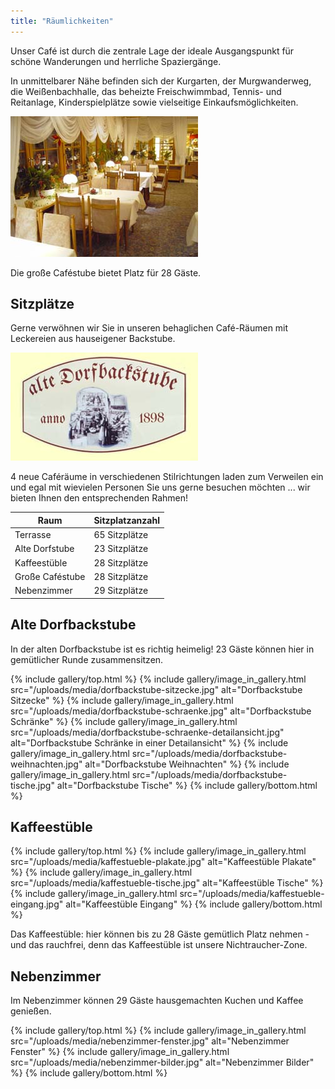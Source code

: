 ```yaml
---
title: "Räumlichkeiten"
---
```


Unser Café ist durch die zentrale Lage der ideale Ausgangspunkt für schöne Wanderungen und herrliche Spaziergänge.

In unmittelbarer Nähe befinden sich der Kurgarten, der Murgwanderweg, die Weißenbachhalle, das beheizte Freischwimmbad, Tennis- und Reitanlage, Kinderspielplätze sowie vielseitige Einkaufsmöglichkeiten.

![Große Caféstube](/uploads/media/grosse-kaffeestube.jpg)

Die große Caféstube bietet Platz für 28 Gäste.

## Sitzplätze

Gerne verwöhnen wir Sie in unseren behaglichen Café-Räumen mit Leckereien aus hauseigener Backstube.

![Alte Dorfstube](/uploads/media/alte-dorfstube.jpg)

4 neue Caféräume in verschiedenen Stilrichtungen laden zum Verweilen ein und egal mit wievielen Personen Sie uns gerne besuchen möchten ... wir bieten Ihnen den entsprechenden Rahmen!

| Raum            | Sitzplatzanzahl |
| --------------- | --------------- |
| Terrasse         | 65 Sitzplätze   |
| Alte Dorfstube  | 23 Sitzplätze   |
| Kaffeestüble    | 28 Sitzplätze   |
| Große Caféstube | 28 Sitzplätze   |
| Nebenzimmer     | 29 Sitzplätze   |

## Alte Dorfbackstube

In der alten Dorfbackstube ist es richtig heimelig! 23 Gäste können hier in gemütlicher Runde zusammensitzen.

{% include gallery/top.html %}
{% include gallery/image_in_gallery.html                                     src="/uploads/media/dorfbackstube-sitzecke.jpg"
    alt="Dorfbackstube Sitzecke"
%}
{% include gallery/image_in_gallery.html                                     src="/uploads/media/dorfbackstube-schraenke.jpg"
    alt="Dorfbackstube Schränke"
%}
{% include gallery/image_in_gallery.html                                     src="/uploads/media/dorfbackstube-schraenke-detailansicht.jpg"
    alt="Dorfbackstube Schränke in einer Detailansicht"
%}
{% include gallery/image_in_gallery.html                                     src="/uploads/media/dorfbackstube-weihnachten.jpg"
    alt="Dorfbackstube Weihnachten"
%}
{% include gallery/image_in_gallery.html                                     src="/uploads/media/dorfbackstube-tische.jpg"
    alt="Dorfbackstube Tische"
%}
{% include gallery/bottom.html %}

## Kaffeestüble

{% include gallery/top.html %}
{% include gallery/image_in_gallery.html                                     src="/uploads/media/kaffestueble-plakate.jpg"
    alt="Kaffeestüble Plakate"
%}
{% include gallery/image_in_gallery.html                                     src="/uploads/media/kaffestueble-tische.jpg"
    alt="Kaffeestüble Tische"
%}
{% include gallery/image_in_gallery.html                                     src="/uploads/media/kaffestueble-eingang.jpg"
    alt="Kaffeestüble Eingang"
%}
{% include gallery/bottom.html %}

Das Kaffeestüble: hier können bis zu 28 Gäste gemütlich Platz nehmen - und das rauchfrei, denn das Kaffeestüble ist unsere Nichtraucher-Zone.

## Nebenzimmer

Im Nebenzimmer können 29 Gäste hausgemachten Kuchen und Kaffee genießen.

{% include gallery/top.html %}
{% include gallery/image_in_gallery.html                                     src="/uploads/media/nebenzimmer-fenster.jpg"
    alt="Nebenzimmer Fenster"
%}
{% include gallery/image_in_gallery.html                                     src="/uploads/media/nebenzimmer-bilder.jpg"
    alt="Nebenzimmer Bilder"
%}
{% include gallery/bottom.html %}
